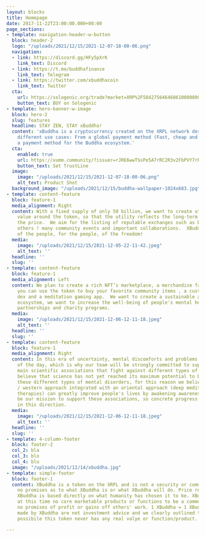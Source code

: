 ```yaml
---
layout: blocks
title: Homepage
date: 2017-11-22T23:00:00.000+00:00
page_sections:
- template: navigation-header-w-button
  block: header-2
  logo: "/uploads/2021/12/15/2021-12-07-18-00-06.png"
  navigation:
  - link: https://discord.gg/HFy5pXrK
    link_text: Discord
  - link: https://t.me/buddhafinance
    link_text: Telegram
  - link: https://twitter.com/xbuddhacoin
    link_text: Twitter
  cta:
    url: https://sologenic.org/trade?market=XRP%2F5842756464686100000000000000000000000000%2BrJRE6wwTSsPe5A7rRC2R3v2FbPVY7rbxuN&network=mainnet
    button_text: BUY on Sologenic
- template: hero-banner-w-image
  block: hero-2
  slug: features
  headline: STAY ZEN, STAY xBuddha!
  content: 'xBuddha is a cryptocurrency created on the XRPL network designed to have
    different use cases: From a global payment method (Fast, cheap and secure) to
    a payment method for the Buddha ecosystem.'
  cta:
    enabled: true
    url: https://xumm.community/?issuer=rJRE6wwTSsPe5A7rRC2R3v2FbPVY7rbxuN&currency=XBuddha&limit=50000000000
    button_text: Set TrustLine
  image:
    image: "/uploads/2021/12/15/2021-12-07-18-00-06.png"
    alt_text: Product Shot
  background_image: "/uploads/2021/12/15/buddha-wallpaper-1024x683.jpg"
- template: content-feature
  block: feature-1
  media_alignment: Right
  content: With a fixed supply of only 50 billion, we want to create utilities and
    value around the token, so that the utility reflects the long-term benefit on
    the price.  We aim for the listing of reputable exchanges such as bitrue and many
    others ! many community events and important collaborations.  XBuddha is the token
    of the people, for the people, of the freedom!
  media:
    image: "/uploads/2021/12/15/2021-12-05-22-11-42.jpeg"
    alt_text: ''
  headline: ''
  slug: ''
- template: content-feature
  block: feature-1
  media_alignment: Left
  content: We plan to create a rich NFT’s marketplace, a merchandise fan store where
    you can use the token to buy your favorite community items , a custom xBuddha
    dex and a meditation gaming app.  We want to create a sustainable and multifaceted
    ecosystem, we want to increase the well-being of people's mental health with strategic
    partnerships and charity programs.
  media:
    image: "/uploads/2021/12/15/2021-12-06-12-11-18.jpeg"
    alt_text: ''
  headline: ''
  slug: ''
- template: content-feature
  block: feature-1
  media_alignment: Right
  content: In this era of uncertainty, mental discomforts and problems are the order
    of the day, which is why our team will be strongly committed to supporting the
    main scientific associations that fight against different types of mental disorders.  We
    believe that science has not yet reached its maximum potential to better treat
    these different types of mental disorders, for this reason we believe that a scientific
    / western approach integrated with an oriental approach (deep meditation and other
    therapies) can greatly improve people's lives by awakening awareness, and it will
    be our mission to support these associations, so concrete progress will be made
    in this direction.
  media:
    image: "/uploads/2021/12/15/2021-12-06-12-11-18.jpeg"
    alt_text: ''
  headline: ''
  slug: ''
- template: 4-column-footer
  block: footer-2
  col_2: bla
  col_3: blo
  col_4: blu
  image: "/uploads/2021/12/14/xbuddha.jpg"
- template: simple-footer
  block: footer-1
  content: XBuddha is a token on the XRPL and is not a security or commodity. We make
    no promises as to what XBuddha is or what XBuddha will do. Price reflection on
    XBuddha is based directly on what humanity has chosen it to be. XBuddha performs
    at this time no core marketable products or functions to be a commodity and has
    no promises of profit or gains off others' work. 1 XBuddha = 1 XBuddha. All claims
    made by XBuddha are not investment advice and we clearly outlined that it is very
    possibile this token never has any real valye or function/product.

---
```

